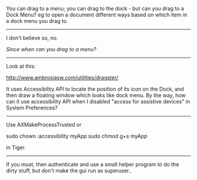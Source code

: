 
You can drag to a menu; you can drag to the dock - but can you drag to a Dock Menu?  eg to open a document different ways based on which item in a dock menu you drag to.

----

I don't believe so, no.

*Since when can you drag to a menu?*

----

Look at this:

http://www.ambrosiasw.com/utilities/dragster/

It uses Accessibility API to locate the position of its icon on the Dock, and then draw a floating window which looks like dock menu. By the way, how can it use  accessibility API when I disabled "access for assistive devices" in System Preferences? 

----

Use AXMakeProcessTrusted or
    
sudo chown :accessibility myApp
sudo chmod g+s myApp

in Tiger.

----

If you must, then authenticate and use a small helper program to do the dirty stuff, but don't make the gui run as superuser..
